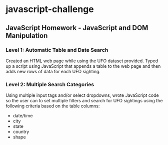 # javascript-challenge

## JavaScript Homework - JavaScript and DOM Manipulation


### Level 1: Automatic Table and Date Search 
Created an HTML web page while using the UFO dataset provided. Typed up a script using JavaScript that appends a table to the web page and then adds new rows of data for each UFO sighting.


### Level 2: Multiple Search Categories
Using multiple input tags and/or select dropdowns, wrote JavaScript code so the user can to set multiple filters and search for UFO sightings using the following criteria based on the table columns:

- date/time
- city
- state
- country
- shape
